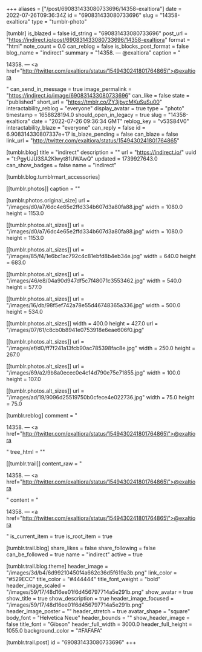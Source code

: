 +++
aliases = ["/post/690831433080733696/14358-exaltiora"]
date = 2022-07-26T09:36:34Z
id = "690831433080733696"
slug = "14358-exaltiora"
type = "tumblr-photo"

[tumblr]
is_blazed = false
id_string = "690831433080733696"
post_url = "https://indirect.io/post/690831433080733696/14358-exaltiora"
format = "html"
note_count = 0.0
can_reblog = false
is_blocks_post_format = false
blog_name = "indirect"
summary = "14358. — @exaltiora"
caption = "<p>14358. — <a href=\"http://twitter.com/exaltiora/status/1549430241801764865\">@exaltiora</a></p>"
can_send_in_message = true
image_permalink = "https://indirect.io/image/690831433080733696"
can_like = false
state = "published"
short_url = "https://tmblr.co/ZY3jbycMKuSuSu00"
interactability_reblog = "everyone"
display_avatar = true
type = "photo"
timestamp = 1658828194.0
should_open_in_legacy = true
slug = "14358-exaltiora"
date = "2022-07-26 09:36:34 GMT"
reblog_key = "v53S84V0"
interactability_blaze = "everyone"
can_reply = false
id = 6.908314330807337e+17
is_blaze_pending = false
can_blaze = false
link_url = "http://twitter.com/exaltiora/status/1549430241801764865"

[tumblr.blog]
title = "indirect"
description = ""
url = "https://indirect.io/"
uuid = "t:PgyUJU3SA2Klwyt81UWAwQ"
updated = 1739927643.0
can_show_badges = false
name = "indirect"

[tumblr.blog.tumblrmart_accessories]

[[tumblr.photos]]
caption = ""

[tumblr.photos.original_size]
url = "/images/d0/a7/6dc4e65e2ffd334b607d3a80fa88.jpg"
width = 1080.0
height = 1153.0

[[tumblr.photos.alt_sizes]]
url = "/images/d0/a7/6dc4e65e2ffd334b607d3a80fa88.jpg"
width = 1080.0
height = 1153.0

[[tumblr.photos.alt_sizes]]
url = "/images/85/f4/1e6bc1ac792c4c81ebfd8b4eb34e.jpg"
width = 640.0
height = 683.0

[[tumblr.photos.alt_sizes]]
url = "/images/46/e8/04a90d947df5c7f48071c3553462.jpg"
width = 540.0
height = 577.0

[[tumblr.photos.alt_sizes]]
url = "/images/16/db/98f5ef742a78e55d46748365a336.jpg"
width = 500.0
height = 534.0

[[tumblr.photos.alt_sizes]]
width = 400.0
height = 427.0
url = "/images/07/61/c8cb0b8941e0753918e6eae606f0.jpg"

[[tumblr.photos.alt_sizes]]
url = "/images/ef/d0/ff7f241a13fcb90ac785398fac8e.jpg"
width = 250.0
height = 267.0

[[tumblr.photos.alt_sizes]]
url = "/images/69/a2/9b8a0ecec0e4c14d790e75e71855.jpg"
width = 100.0
height = 107.0

[[tumblr.photos.alt_sizes]]
url = "/images/ad/19/9096d25519750b0cfece4e022736.jpg"
width = 75.0
height = 75.0

[tumblr.reblog]
comment = "<p>14358. — <a href=\"http://twitter.com/exaltiora/status/1549430241801764865\">@exaltiora</a></p>"
tree_html = ""

[[tumblr.trail]]
content_raw = "<p>14358. — <a href=\"http://twitter.com/exaltiora/status/1549430241801764865\">@exaltiora</a></p>"
content = "<p>14358. &mdash; <a href=\"http://twitter.com/exaltiora/status/1549430241801764865\">@exaltiora</a></p>"
is_current_item = true
is_root_item = true

[tumblr.trail.blog]
share_likes = false
share_following = false
can_be_followed = true
name = "indirect"
active = true

[tumblr.trail.blog.theme]
header_image = "/images/3d/b4/6d99210450f4a662c36d5f619a3b.png"
link_color = "#529ECC"
title_color = "#444444"
title_font_weight = "bold"
header_image_scaled = "/images/59/17/48d16ee01f6d456797714a5e291b.png"
show_avatar = true
show_title = true
show_description = true
header_image_focused = "/images/59/17/48d16ee01f6d456797714a5e291b.png"
header_image_poster = ""
header_stretch = true
avatar_shape = "square"
body_font = "Helvetica Neue"
header_bounds = ""
show_header_image = false
title_font = "Gibson"
header_full_width = 3000.0
header_full_height = 1055.0
background_color = "#FAFAFA"

[tumblr.trail.post]
id = "690831433080733696"
+++
